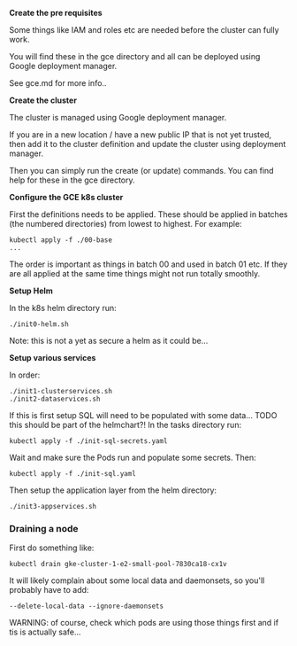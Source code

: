 **Create the pre requisites**

Some things like IAM and roles etc are needed before the cluster can fully work.

You will find these in the gce directory and all can be deployed using Google deployment manager.

See gce.md for more info..

**Create the cluster**

The cluster is managed using Google deployment manager.

If you are in a new location / have a new public IP that is not yet trusted,
then add it to the cluster definition and update the cluster using deployment manager.

Then you can simply run the create (or update) commands.
You can find help for these in the gce directory.

**Configure the GCE k8s cluster**

First the definitions needs to be applied.
These should be applied in batches (the numbered directories) from lowest to highest.
For example:

```
kubectl apply -f ./00-base
...
```

The order is important as things in batch 00 and used in batch 01 etc.
If they are all applied at the same time things might not run totally smoothly.

**Setup Helm**

In the k8s helm directory run:

```
./init0-helm.sh
```

Note: this is not a yet as secure a helm as it could be...

**Setup various services**

In order:
```
./init1-clusterservices.sh
./init2-dataservices.sh
```

If this is first setup SQL will need to be populated with some data...
TODO this should be part of the helmchart?!
In the tasks directory run:
```
kubectl apply -f ./init-sql-secrets.yaml
```
Wait and make sure the Pods run and populate some secrets.
Then:
```
kubectl apply -f ./init-sql.yaml
```

Then setup the application layer from the helm directory:
```
./init3-appservices.sh
```

### Draining a node

First do something like:
```
kubectl drain gke-cluster-1-e2-small-pool-7830ca18-cx1v
```

It will likely complain about some local data and daemonsets, so you'll probably have to add:
```
--delete-local-data --ignore-daemonsets
```

WARNING: of course, check which pods are using those things first and if tis is actually safe...
